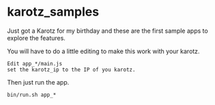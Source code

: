 karotz_samples
==============

Just got a Karotz for my birthday and these are the first sample apps to explore the features.

You will have to do a little editing to make this work with your karotz.

    Edit app_*/main.js
    set the karotz_ip to the IP of you karotz.

Then just run the app.

    bin/run.sh app_*

